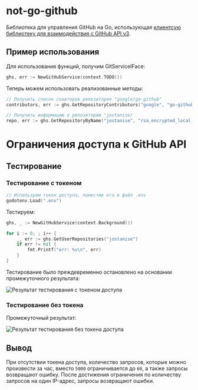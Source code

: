 # not-go-github
 Библиотека для управления GitHub на Go, использующая [клиентсую библиотеку для взаимодействия с GitHub API v3](github.com/google/go-github).

## Пример использования
Для использования функций, получим GitServiceIFace:
```go
ghs, err := NewGitHubService(context.TODO())
```
Теперь можем использовать реализованные методы:

```go
// Получить список соавторов репозитория "google/go-github"
contributors, err := ghs.GetRepositoryContributors("google", "go-github")
```
```go
// Получить информацию о репозитории "jostanise/
repo, err := ghs.GetRepositoryByName("jostanise", "rsa_encrypted_local_chat")
```


# Ограничения доступа к GitHub API

## Тестирование
### Тестирование с токеном
```go
// Используем токен доступа, поместив его в файл .env
godotenv.Load(".env")
```
Тестируем:
```go
ghs, _ := NewGitHubService(context.Background())

for i := 0; ; i++ {
	_, err := ghs.GetUserRepositories("jostanise")
	if err != nil {
		fmt.Printf("err: %v\n", err)
	}
}
```
Тестирование было преждевременно остановлено на основании промежуточного  результата:

![Результат тестирования с токеном доступа](https://user-images.githubusercontent.com/82827415/179687521-025cb2c6-2794-489e-9373-a7290b5ac5d9.png)

### Тестирование без токена
Промежуточный результат:

![Результат тестирования без токена доступа](https://user-images.githubusercontent.com/82827415/179687608-91fe0383-1688-43e5-8b59-bbd95f3f5b75.png)

## Вывод
При отсутствии токена доступа, количество запросов, которые можно произвести за час, вместо `5000` ограничивается до `60`, а также запросы возвращают ошибку. После достижения ограничения по количеству запросов на один IP-адрес, запросы возвращают ошибки.
